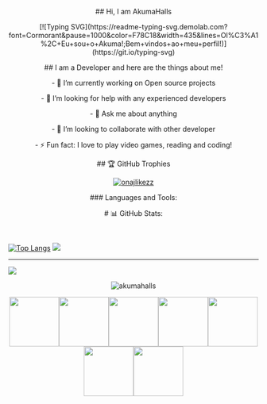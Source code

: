 <p align="center"> ## Hi, I am AkumaHalls </p> 
 <p align="center"> [![Typing SVG](https://readme-typing-svg.demolab.com?font=Cormorant&pause=1000&color=F78C18&width=435&lines=Ol%C3%A1%2C+Eu+sou+o+Akuma!;Bem+vindos+ao+meu+perfil!)](https://git.io/typing-svg) </p> 
<p align="center"> ## I am a Developer and here are the things about me! </p> 

<p align="center"> - 🔭 I’m currently working on Open source projects </p> 
<p align="center"> - 🤔 I’m looking for help with any experienced developers </p> 
<p align="center"> - 💬 Ask me about anything </p> 
<p align="center"> - 👯 I’m looking to collaborate with other developer </p> 
<p align="center"> - ⚡ Fun fact: I love to play video games, reading and coding! </p> 


<p align="center"> ## 🏆 GitHub Trophies </p> 
<p align="center"> <a href="https://github.com/ryo-ma/github-profile-trophy"><img src="https://github-profile-trophy.vercel.app/?username=onajlikezz" alt="onajlikezz" /></a> </p>

<p align="center"> ### Languages and Tools: </p>
<p align="center"> # 📊 GitHub Stats: </p>
<br/>

[![Top Langs](https://github-readme-stats.vercel.app/api/top-langs/?username=akumahalls)](https://github.com/anuraghazra/github-readme-stats)
<img src="https://github-readme-stats.vercel.app/api?username=akumahalls&&show_icons=true&title_color=ffffff&icon_color=bb2acf&text_color=daf7dc&bg_color=151515">


---
[![](https://visitcount.itsvg.in/api?id=zRitsu&icon=5&color=1)](https://visitcount.itsvg.in)

<p align="center"> <img src="https://komarev.com/ghpvc/?username=akumahalls&label=Profile%20views&color=0e75b6&style=flat" alt="akumahalls" /> </p>

<p align="center">
  <img src="https://media3.giphy.com/media/ln7z2eWriiQAllfVcn/200w.webp" width="100"><img src="https://i.giphy.com/media/LMt9638dO8dftAjtco/200.webp" width="100"><img src="https://i.giphy.com/media/eNAsjO55tPbgaor7ma/200w.webp" width="100"><img src="https://i.giphy.com/media/VgGthkhUvGgOit7Y9i/200.webp" width="100"><img src="https://media3.giphy.com/media/kdFc8fubgS31b8DsVu/giphy.webp" width="100"><img src="https://i.giphy.com/media/KzJkzjggfGN5Py6nkT/200.webp" width="100"><img src="https://i.giphy.com/media/IdyAQJVN2kVPNUrojM/200.webp" width="100">
</p> 
